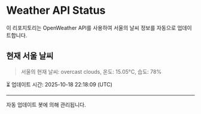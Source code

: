 
# Weather API Status

이 리포지토리는 OpenWeather API를 사용하여 서울의 날씨 정보를 자동으로 업데이트합니다.

## 현재 서울 날씨
> 서울의 현재 날씨: overcast clouds, 온도: 15.05°C, 습도: 78%

⏳ 업데이트 시간: 2025-10-18 22:18:09 (UTC)

---
자동 업데이트 봇에 의해 관리됩니다.
